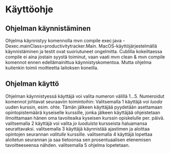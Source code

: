 # Käyttöohje

## Ohjelman käynnistäminen
Ohjelma käynnistyy komennolla mvn compile exec:java -Dexec.mainClass=productivitytracker.Main.
MacOS-käyttöjärjestelmällä käynnistäminen ja testit ovat suoriutuneet ongelmitta. Cublilla kokeiltaessa compile ei aina jostain syystä toiminut, vaan vaati mvn clean & mvn compile komennot ennen edellämainittua käynnistyskomentoa. Mutta ohjelma kuitenkin toimii moitteetta laitoksen koneilla.

## Ohjelman käyttö
Ohjelman käynnistyessä käyttäjä voi valita numeron välillä 1...5. Numeroidut komennot johtavat seuraaviin toimintoihin:
Valitsemalla 1 käyttäjä voi *luoda* uuden kurssin, esim. ohte. Tämän jälkeen käyttäjää pyydetään asettamaan opintopistemäärä kyseiselle kurssille, jonka jälkeen käyttäjää ohjeistetaan ilmoittamaan hänen oma tavoiteaika kyseisen kurssin opiskelulle per. päivä.
valitsemalla 2 käyttäjä voi valita *jo luoduista* kursseista haluamansa seurattavaksi.
valitsemalla 3 käyttäjä käynnistää ajastimen ja aloittaa opintojen seurannan *valitulle* kurssille.
valitsemalla 4 käyttäjä lopettaa aloitetun seurannan ja saa tietoonsa sen prosentuaalisen etenemisen tavoitteeseensa nähden.
valitsemalla 5 ohjelma lopetetaan.
